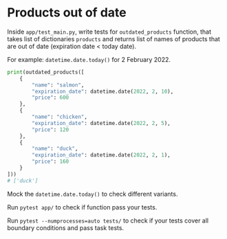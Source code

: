 # Products out of date


Inside `app/test_main.py`, write tests for `outdated_products` function, that takes list 
of dictionaries
`products` and returns list of names of products that are out 
of date (expiration date < today date). 

For example: `datetime.date.today()` for
2 February 2022.
```python
print(outdated_products([
    {
        "name": "salmon",
        "expiration_date": datetime.date(2022, 2, 10),
        "price": 600
    },
    {
        "name": "chicken",
        "expiration_date": datetime.date(2022, 2, 5),
        "price": 120
    },
    {
        "name": "duck",
        "expiration_date": datetime.date(2022, 2, 1),
        "price": 160
    }
]))
# ['duck']
```
Mock the `datetime.date.today()` to check different variants.

Run `pytest app/` to check if function pass your tests. 

Run `pytest --numprocesses=auto tests/` to check if your tests cover all boundary conditions and pass task tests.